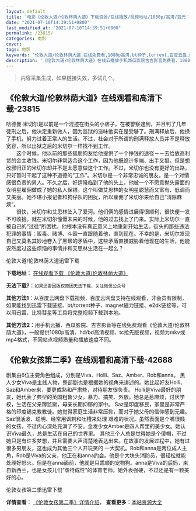 ```yaml
---
layout: default
title: '电影《伦敦大道/伦敦林荫大道》下载资源/在线播放/视频地址/1080p/高清/蓝光'
date: "2021-07-10T14:39:51+0800"
last_modified_at: "2021-07-10T14:39:51+0800"
permalink: /23815/
categories: 电影
cover:
tags: 电影
keywords: '伦敦大道/伦敦林荫大道,在线免费看,1080p高清,bt种子,torrent,百度云盘,magnet,磁力链,迅雷下载资源'
description: '《伦敦大道/伦敦林荫大道》在线云播放手机西瓜影院吉吉影音免费看，1080p高清bd/hd未删减完整版和tc抢先枪版，mkv/mp4格式，附带bt/torrent种子、magnet/磁力链、百度云盘、网盘资源迅雷下载链接'
---
```


>内容采集生成，如果链接失效，多试几个。


## 《伦敦大道/伦敦林荫大道》在线观看和高清下载-23815

哈德曼&middot;米切尔是以前是一个混迹在街头的小痞子。在被警察逮到，并且判了几年徒刑之后，他决定重新做人，因为监狱的滋味他实在是受够了。刑满释放后，他换了手机，努力过着正常人的生活。不过，社会对于所谓的刑满释放人员并不是释放宽容，所以出狱之后的米切尔一样找不到工作。<br />　　这个时候，他以前的那些狐朋狗友给他提供了一个挣钱的途径－－去给放高利贷的金主收钱。米切尔非常适合这个工作，因为他既诡计多端、出手又狠。但是想改邪归正的米切尔却并不是太愿意做这个工作。不过，米切尔也没有更好的出路，只好暂时干起了这种不道德的&ldquo;工作”。米切尔是一个非常忠诚的朋友。是一个对情感很负责的男人。不久之后，好运降临到了他的头上，他被一个不愿意抛头露面的女明星雇佣做成了她的私人保镖。这个叫做艾思林的女明星聪慧而又富有、低调而又美丽。她不堪小报记者和狗仔队的困扰，所以雇佣了米切尔来给自己&ldquo;清除麻烦”。<br />　　很快，米切尔和艾思林坠入了爱河。他们俩的感情进展得很顺利，很快便一发不可收拾。就在米切尔憧憬未来的时候，他的过去找上了门来。实际上米切尔一直被自己的&ldquo;过往”所困扰。他根本没有真正意义上地重新开始生活。街头的那些违法犯罪的事情：贩毒、赌博、斗殴一直跟随着他，直到现在。不幸的是，米切尔发现自己又莫名其妙地卷入了黑帮的矛盾中，这些矛盾直接威胁着他现在的生活，他能安然度过这些烦恼的事情并和艾思林生活在一起么？


伦敦大道/伦敦林荫大道迅雷下载

**下载地址**： [在线观看下载 《伦敦大道/伦敦林荫大道》](https://www.993dy.com//vod-detail-id-24303.html) 


**无法下载?**：`如果迅雷因版权原因无法下载，关注微信公众号 `

**其他方法1**：从百度云网盘下载视频，百度云网盘支持在线观看，非会员有限制，如果能找到迅雷下载链接、bt/torrent种子、magnet磁力链接、e2dk链接等，可以用迅雷、比特彗星等工具将完整视频下载到本地。

**其他方法2**：用手机云播、西瓜影院、吉吉影音等在线免费观看《伦敦大道/伦敦林荫大道》，一般提供1080p高清、hd/bd高清视频、tc抢先版视频，视频为mkv或mp4格式，不同站点视频质量和播放速度不同。


## 《伦敦女孩第二季》在线观看和高清下载-42688

剧集由6位主要角色组成，分别是Viva、Holli、Saz、Amber、Rob和anna。 黑人少女Viva是主线人物，整部剧也是根据她的视角来讲述的。她比起好友Holli、Saz和Amber来，要更成熟和严肃些，对待朋友很负责。 Holli是Viva最好的朋友，她代表了典型的英国粗鲁少女，暴力、搞笑、外放。她总是惹麻烦，讨厌学校，生活在父亲蹲监狱，母亲长期抑郁的家中。 Saz是印度移民，家里是非常严格的印度锡克教教徒。她觉得家庭生活非常压抑，而对于她父母的信仰感到无趣。Saz很活泼、聪明、经常用讽刺和吐槽来处理 艰难的状况。虽然表面是个嘴很贱的女孩，不过内心深处充满了不安。金发少女Amber是四人帮里的美少女。她认识Viva最久，总是生活在自己的世界里。 其他三个人总是觉得她是个傻帽，不过她只是有许多梦想，并且需要大声清楚地表达出来。在故事的发展过程中，她有过很多男朋友，这也成为其他三个人开玩笑的 一大契机。Rob和anna是两位成人主角，Rob是Viva的父亲，他正在和anna约会。他是个大块头消防员，很轻松就能处理好怒火。但是在anna面前，他就是只乖顺的宠物狗。anna是Viva的后妈，来自新西兰，也是女孩儿们“虐待成性&rdquo;的体育老师。她外表强硬，不过还是有一颗美好的心。</p>


伦敦女孩第二季迅雷下载

**详情查看**： [《伦敦女孩第二季》详情介绍](/movie/42688/)， **查看更多**：[本站资源大全](/movie/t/all/)

